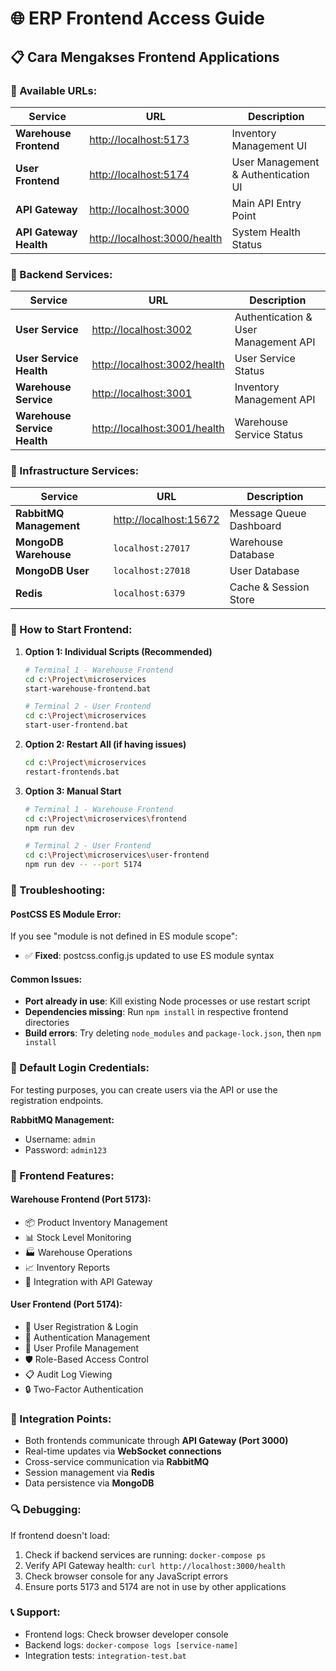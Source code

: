 # 🌐 ERP Frontend Access Guide

## 📋 Cara Mengakses Frontend Applications

### 🎯 Available URLs:

| Service | URL | Description |
|---------|-----|-------------|
| **Warehouse Frontend** | [http://localhost:5173](http://localhost:5173) | Inventory Management UI |
| **User Frontend** | [http://localhost:5174](http://localhost:5174) | User Management & Authentication UI |
| **API Gateway** | [http://localhost:3000](http://localhost:3000) | Main API Entry Point |
| **API Gateway Health** | [http://localhost:3000/health](http://localhost:3000/health) | System Health Status |

### 🚀 Backend Services:

| Service | URL | Description |
|---------|-----|-------------|
| **User Service** | [http://localhost:3002](http://localhost:3002) | Authentication & User Management API |
| **User Service Health** | [http://localhost:3002/health](http://localhost:3002/health) | User Service Status |
| **Warehouse Service** | [http://localhost:3001](http://localhost:3001) | Inventory Management API |
| **Warehouse Service Health** | [http://localhost:3001/health](http://localhost:3001/health) | Warehouse Service Status |

### 🔧 Infrastructure Services:

| Service | URL | Description |
|---------|-----|-------------|
| **RabbitMQ Management** | [http://localhost:15672](http://localhost:15672) | Message Queue Dashboard |
| **MongoDB Warehouse** | `localhost:27017` | Warehouse Database |
| **MongoDB User** | `localhost:27018` | User Database |
| **Redis** | `localhost:6379` | Cache & Session Store |

### 📱 How to Start Frontend:

1. **Option 1: Individual Scripts (Recommended)**
   ```bash
   # Terminal 1 - Warehouse Frontend
   cd c:\Project\microservices
   start-warehouse-frontend.bat
   
   # Terminal 2 - User Frontend  
   cd c:\Project\microservices
   start-user-frontend.bat
   ```

2. **Option 2: Restart All (if having issues)**
   ```bash
   cd c:\Project\microservices
   restart-frontends.bat
   ```

3. **Option 3: Manual Start**
   ```bash
   # Terminal 1 - Warehouse Frontend
   cd c:\Project\microservices\frontend
   npm run dev
   
   # Terminal 2 - User Frontend  
   cd c:\Project\microservices\user-frontend
   npm run dev -- --port 5174
   ```

### 🔧 Troubleshooting:

#### PostCSS ES Module Error:
If you see "module is not defined in ES module scope":
- ✅ **Fixed**: postcss.config.js updated to use ES module syntax

#### Common Issues:
- **Port already in use**: Kill existing Node processes or use restart script
- **Dependencies missing**: Run `npm install` in respective frontend directories  
- **Build errors**: Try deleting `node_modules` and `package-lock.json`, then `npm install`

### 🔐 Default Login Credentials:

For testing purposes, you can create users via the API or use the registration endpoints.

**RabbitMQ Management:**
- Username: `admin`
- Password: `admin123`

### 🎨 Frontend Features:

#### Warehouse Frontend (Port 5173):
- 📦 Product Inventory Management
- 📊 Stock Level Monitoring  
- 🏭 Warehouse Operations
- 📈 Inventory Reports
- 🔄 Integration with API Gateway

#### User Frontend (Port 5174):
- 👤 User Registration & Login
- 🔐 Authentication Management
- 👥 User Profile Management
- 🛡️ Role-Based Access Control
- 📋 Audit Log Viewing
- 🔒 Two-Factor Authentication

### 🌟 Integration Points:

- Both frontends communicate through **API Gateway (Port 3000)**
- Real-time updates via **WebSocket connections**
- Cross-service communication via **RabbitMQ**
- Session management via **Redis**
- Data persistence via **MongoDB**

### 🔍 Debugging:

If frontend doesn't load:
1. Check if backend services are running: `docker-compose ps`
2. Verify API Gateway health: `curl http://localhost:3000/health`
3. Check browser console for any JavaScript errors
4. Ensure ports 5173 and 5174 are not in use by other applications

### 📞 Support:

- Frontend logs: Check browser developer console
- Backend logs: `docker-compose logs [service-name]`
- Integration tests: `integration-test.bat`

